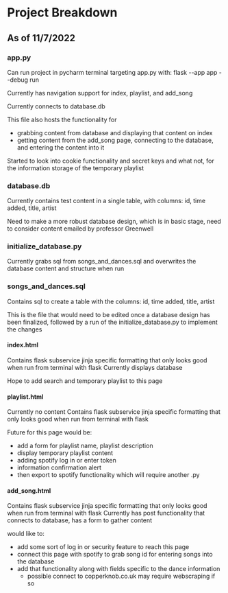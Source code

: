 # Project Breakdown #
## As of 11/7/2022 ##
### app.py ###
Can run project in pycharm terminal targeting app.py with: flask --app app --debug run

Currently has navigation support for index, playlist, and add_song

Currently connects to database.db

This file also hosts the functionality for
-  grabbing content from database and displaying that content on index
-  getting content from the add_song page, connecting to the database, and entering the content into it

Started to look into cookie functionality and secret keys and what not, for the information storage of the temporary playlist


### database.db ###
Currently contains test content in a single table, with columns: id, time added, title, artist

Need to make a more robust database design, which is in basic stage, need to consider content emailed by professor Greenwell

### initialize_database.py ###
Currently grabs sql from songs_and_dances.sql and overwrites the database content and structure when run

### songs_and_dances.sql ###
Contains sql to create a table with the columns: id, time added, title, artist

This is the file that would need to be edited once a database design has been finalized, followed by a run of the initialize_database.py to implement the changes

#### index.html ####
Contains flask subservice jinja specific formatting that only looks good when run from terminal with flask
Currently displays database

Hope to add search and temporary playlist to this page

#### playlist.html ####
Currently no content
Contains flask subservice jinja specific formatting that only looks good when run from terminal with flask

Future for this page would be:
- add a form for playlist name, playlist description
- display temporary playlist content
- adding spotify log in or enter token
- information confirmation alert 
- then export to spotify functionality which will require another .py 

#### add_song.html ####
Contains flask subservice jinja specific formatting that only looks good when run from terminal with flask
Currently has post functionality that connects to database, has a form to gather content

would like to:
 -  add some sort of log in or security feature to reach this page
 -  connect this page with spotify to grab song id for entering songs into the database
 -  add that functionality along with fields specific to the dance information
      - possible connect to copperknob.co.uk may require webscraping if so


